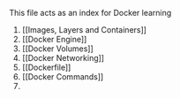 This file acts as an index for Docker learning
1. [[Images, Layers and Containers]]
2. [[Docker Engine]]
3. [[Docker Volumes]]
4. [[Docker Networking]]
5. [[Dockerfile]]
6. [[Docker Commands]]
7. 